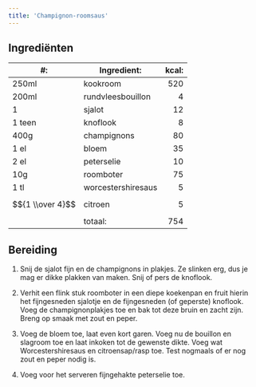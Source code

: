 ```yaml
---
title: 'Champignon-roomsaus'
---
```


## Ingrediënten

| #:               | Ingredient:        | kcal: |
| ---------------- | ------------------ | ----: |
| 250ml            | kookroom           |   520 |
| 200ml            | rundvleesbouillon  |     4 |
| 1                | sjalot             |    12 |
| 1 teen           | knoflook           |     8 |
| 400g             | champignons        |    80 |
| 1 el             | bloem              |    35 |
| 2 el             | peterselie         |    10 |
| 10g              | roomboter          |    75 |
| 1 tl             | worcestershiresaus |     5 |
| $${1 \\over 4}$$ | citroen            |     5 |
|                  | totaal:            |   754 |

## Bereiding

1. Snij de sjalot fijn en de champignons in plakjes. Ze slinken erg, dus je mag er dikke plakken van maken. Snij of pers de knoflook.

1. Verhit een flink stuk roomboter in een diepe koekenpan en fruit hierin het fijngesneden sjalotje en de fijngesneden (of geperste) knoflook. Voeg de champignonplakjes toe en bak tot deze bruin en zacht zijn. Breng op smaak met zout en peper.

1. Voeg de bloem toe, laat even kort garen. Voeg nu de bouillon en slagroom toe en laat inkoken tot de gewenste dikte. Voeg wat Worcestershiresaus en citroensap/rasp toe. Test nogmaals of er nog zout en peper nodig is.

1. Voeg voor het serveren fijngehakte peterselie toe.
